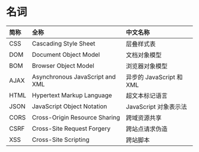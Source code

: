 # 名词

| 简称 | 全称 | 中文名称 |
| :--- | :--- | :--- |
| CSS | Cascading Style Sheet | 层叠样式表 |
| DOM | Document Object Model | 文档对象模型 |
| BOM | Browser Object Model | 浏览器对象模型 |
| AJAX | Asynchronous JavaScript and XML | 异步的 JavaScript 和 XML |
| HTML | Hypertext Markup Language | 超文本标记语言 |
| JSON | JavaScript Object Notation | JavaScript 对象表示法 |
| CORS | Cross-Origin Resource Sharing | 跨域资源共享 |
| CSRF | Cross-Site Request Forgery | 跨站点请求伪造 |
| XSS | Cross-Site Scripting | 跨站脚本 |



